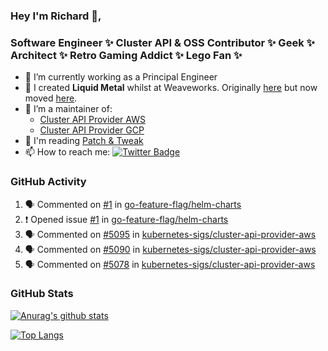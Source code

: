 ### Hey I'm Richard 👋, 

<h3 align="left">Software Engineer ✨ Cluster API & OSS Contributor ✨ Geek ✨ Architect ✨ Retro Gaming Addict ✨ Lego Fan ✨</h3>

- 🔭 I’m currently working as a Principal Engineer
- 📯 I created **Liquid Metal** whilst at Weaveworks. Originally [here](https://github.com/weaveworks-liquidmetal) but now moved [here](https://github.com/liquidmetal-dev).
- 👯 I’m a maintainer of:
  -  [Cluster API Provider AWS](https://github.com/kubernetes-sigs/cluster-api-provider-aws)
  -  [Cluster API Provider GCP](https://github.com/kubernetes-sigs/cluster-api-provider-gcp)
- 💬 I'm reading [Patch & Tweak](https://bjooks.com/products/patch-tweak-exploring-modular-synthesis)
- 📫 How to reach me: [![Twitter Badge](https://img.shields.io/badge/-@fruit_case-00acee?style=flat&logo=Twitter&logoColor=white)](https://twitter.com/intent/follow?screen_name=fruit_case "Follow on Twitter")

### GitHub Activity 

<!--START_SECTION:activity-->
1. 🗣 Commented on [#1](https://github.com/go-feature-flag/helm-charts/issues/1#issuecomment-2318039522) in [go-feature-flag/helm-charts](https://github.com/go-feature-flag/helm-charts)
2. ❗ Opened issue [#1](https://github.com/go-feature-flag/helm-charts/issues/1) in [go-feature-flag/helm-charts](https://github.com/go-feature-flag/helm-charts)
3. 🗣 Commented on [#5095](https://github.com/kubernetes-sigs/cluster-api-provider-aws/pull/5095#issuecomment-2291583038) in [kubernetes-sigs/cluster-api-provider-aws](https://github.com/kubernetes-sigs/cluster-api-provider-aws)
4. 🗣 Commented on [#5090](https://github.com/kubernetes-sigs/cluster-api-provider-aws/pull/5090#issuecomment-2285671696) in [kubernetes-sigs/cluster-api-provider-aws](https://github.com/kubernetes-sigs/cluster-api-provider-aws)
5. 🗣 Commented on [#5078](https://github.com/kubernetes-sigs/cluster-api-provider-aws/pull/5078#issuecomment-2285604440) in [kubernetes-sigs/cluster-api-provider-aws](https://github.com/kubernetes-sigs/cluster-api-provider-aws)
<!--END_SECTION:activity-->

### GitHub Stats

[![Anurag's github stats](https://github-readme-stats.vercel.app/api?username=richardcase&count_private=true&show_icons=true)](https://github.com/anuraghazra/github-readme-stats)

[![Top Langs](https://github-readme-stats.vercel.app/api/top-langs/?username=richardcase&hide=html&layout=compact)](https://github.com/anuraghazra/github-readme-stats)
